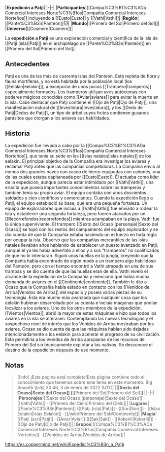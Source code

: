 

|**Expedición a Patji**|
|-|-|
|**Participantes**|[[Compa%C3%B1%C3%ADa Comercial Intereses Norte%C3%B1os\|Compañía Comercial Intereses Norteños]] incluyendo a [[Eusto\|Eusto]] y [[Vathi\|Vathi]]|
|**Región**|[[Pante%C3%B3n\|Panteón]]🐱︎|
|**Mundo**|[[Primero del Sol\|Primero del Sol]]|
|**Universo**|[[Cosmere\|Cosmere]]|

La **expedición a Patji** es una exploración comercial y científica de la isla de [[Patji (isla)\|Patji]] en el archipiélago de [[Pante%C3%B3n\|Panteón]] en [[Primero del Sol\|Primero del Sol]].

## Antecedentes
Patji es una de las más de cuarenta islas del Panteón. Está repleta de flora y fauna mortíferas, y no está habitada por la población local (los [[Eelakin\|eelakin]]), a excepción de unos pocos [[Trampero\|tramperos]] especialmente formados. Los tramperos utilizan aves autóctonas con poderes mágicos conocidas como [[Aviar\|aviares]] para evitar la muerte en la isla. Cabe destacar que Patji contiene el [[Ojo de Patji\|Ojo de Patji]], una manifestación natural de [[Investidura\|Investidura]], y los [[Dedo de Patji\|Dedos de Patji]], un tipo de árbol cuyos frutos contienen gusanos parásitos que otorgan a los aviares sus habilidades.

## Historia
La expedición fue llevada a cabo por la [[Compa%C3%B1%C3%ADa Comercial Intereses Norte%C3%B1os\|Compañía Comercial Intereses Norteños]], que tenía su sede en las [[Islas natales\|islas natales]] de los eelakin. El principal objetivo de la Compañía era investigar los aviares y reclamar Patji antes que las compañías competidoras. La Compañía envió al menos dos grandes naves con casco de hierro equipadas con cañones, una de las cuales estaba capitaneada por [[Eusto\|Eusto]]. Él actuaba como líder de la expedición, aunque parecía estar intimidado por [[Vathi\|Vathi]], una erudita que poseía importantes conocimientos sobre los tramperos y también tenía su propio aviar. El equipo contaba con unos doscientos soldados y cien científicos y comerciantes. Cuando la expedición llegó a Patji, el equipo estableció su base, que era una pequeña fortaleza. Un equipo de exploradores que incluía a [[Vathi\|Vathi]] fue enviado a rodear la isla y establecer una segunda fortaleza, pero fueron atacados por un [[Recorrefondos\|recorrefondos]] mientras acampaban en la playa. Vathi fue la única superviviente.
El trampero [[Sexto del Ocaso (personaje)\|Sexto del Ocaso]] se topó con los restos del campamento del equipo explorador y se dio cuenta de que la Compañía estaba haciendo un esfuerzo en toda regla por ocupar la isla. Observó que las compañías mercantiles de las islas natales llevaban años hablando de establecer un puesto avanzado en Patji, aunque él ya les había advertido a ellos y a sus "tramperos" no cualificados de que no lo intentaran. Siguió unas huellas en la jungla, creyendo que la Compañía había encontrado de algún modo a un trampero algo habilidoso del Panteón, pero con el tiempo encontró a Vathi atrapada en una de sus trampas y se dio cuenta de que las huellas eran de ella.
Vathi reveló el alcance de la expedición de la Compañía y mencionó que había mucha demanda de aviares en el [[Continente\|continente]]. También le dijo a Ocaso que la Compañía había estado en contacto con los [[Venidos de Arriba\|Venidos de Arriba]] del espacio y poseía varias piezas de su tecnología. Esta era mucho más avanzada que cualquier cosa que los eelakin hubieran desarrollado por su cuenta e incluía máquinas que podían localizar a los aviares. Uno de los otros miembros de la expedición, [[Vientos\|Vientos]], abrió la mayor de estas máquinas e hizo que todos los aviares en la isla se alterasen.
Contemplando las nuevas tecnologías y el sospechoso nivel de interés que los Venidos de Arriba mostraban por los aviares, Ocaso se dio cuenta de que las máquinas habían sido dejadas intencionadamente a los eelakin para acelerar el progreso de su civilización. Esto permitiría a los Venidos de Arriba apropiarse de los recursos de Primero del Sol sin técnicamente explotar a los nativos. Se desconoce el destino de la expedición después de ese momento.

## Notas

> [!info] ¡Esta página está completa!Esta página contiene todo el conocimiento que tenemos sobre este tema en este momento.
Big Smooth (talk) 20:46, 3 de enero de 2022 (UTC)
|**[[Sexto del Ocaso\|Sexto del Ocaso]] (**[[Primero del Sol\|Primero del Sol]]**)**|
|-|-|
|**Personajes**|[[Sexto del Ocaso (personaje)\|Sexto del Ocaso]] · [[Vathi\|Vathi]] · [[Primero del Cielo\|Primero del Cielo]]|
|**Lugares**|[[Pante%C3%B3n\|Panteón]] ([[Patji (isla)\|Patji]] · [[Sori\|Sori]]) · [[Islas Eelakin\|Islas Eelakin]] · [[/wiki/Primero del Sol#Continente]]|
|**Magia**|[[Patji (ser)\|Patji]] · [[Aviar\|Aviar]] ([[Sak\|Sak]] · [[Kokerlii\|Kokerlii]]) · [[Ojo de Patji\|Ojo de Patji]]|
|**Grupos**|[[Compa%C3%B1%C3%ADa Comercial Intereses Norte%C3%B1os\|Compañía Comercial Intereses Norteños]] · [[Venidos de Arriba\|Venidos de Arriba]]|



https://es.coppermind.net/wiki/Expedici%C3%B3n_a_Patji